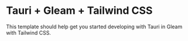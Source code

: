 # Tauri + Gleam + Tailwind CSS

This template should help get you started developing with Tauri in Gleam with Tailwind CSS.

